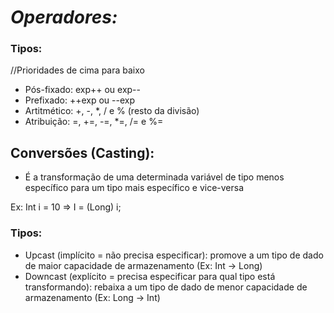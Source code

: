 # *_Operadores:_*
### Tipos:                                                 
//Prioridades de cima para baixo

- Pós-fixado: exp++ ou exp--
- Prefixado: ++exp ou --exp
- Artitmético: +, -, *, / e % (resto da divisão)
- Atribuição: =, +=, -=, *=, /= e %=

## Conversões (Casting):
- É a transformação de uma determinada variável de tipo menos específico para um tipo mais específico e vice-versa

Ex: Int i = 10 => I = (Long) i;

### Tipos:
- Upcast (implícito = não precisa especificar): promove a um tipo de dado de maior capacidade de armazenamento (Ex: Int -> Long)
- Downcast (explícito = precisa especificar para qual tipo está transformando): rebaixa a um tipo de dado de menor capacidade de armazenamento (Ex: Long -> Int)
